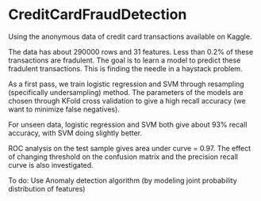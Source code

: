 # CreditCardFraudDetection

Using the anonymous data of credit card transactions available on Kaggle. 

The data has about 290000 rows and 31 features. Less than 0.2% of these transactions 
are fradulent. The goal is to learn a model to predict these fradulent transactions. 
This is finding the needle in a haystack problem. 

As a first pass, we train logistic regression and SVM through 
resampling (specifically undersampling) 
method. The parameters of the models are chosen through KFold cross validation to 
give a high recall accuracy (we want to minimize false negatives).

For unseen data, logistic regression and SVM both give about 93% recall accuracy, 
with SVM doing slightly better.

ROC analysis on the test sample gives area under curve = 0.97. The effect of changing 
threshold on the confusion matrix and the precision recall curve is also investigated. 

To do:  Use Anomaly detection algorithm (by modeling joint probability distribution of 
       features)




